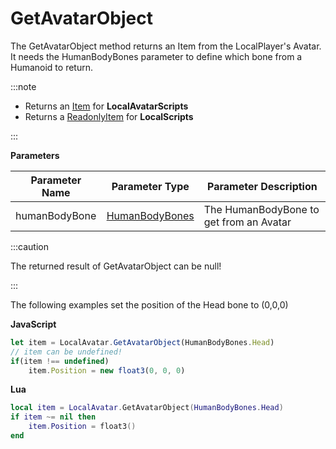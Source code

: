 # GetAvatarObject

The GetAvatarObject method returns an Item from the LocalPlayer's Avatar. It needs the HumanBodyBones parameter to define which bone from a Humanoid to return.

:::note

+ Returns an [Item](./../item/index.md) for **LocalAvatarScripts**
+ Returns a [ReadonlyItem](./../readonlyitem/index.md) for **LocalScripts**

:::

**Parameters**

Parameter Name | Parameter Type | Parameter Description
--- | --- | ---
humanBodyBone | [HumanBodyBones](./../humanbodybones/index.md) | The HumanBodyBone to get from an Avatar

:::caution

The returned result of GetAvatarObject can be null!

:::

The following examples set the position of the Head bone to (0,0,0)

**JavaScript**
```js
let item = LocalAvatar.GetAvatarObject(HumanBodyBones.Head)
// item can be undefined!
if(item !== undefined)
    item.Position = new float3(0, 0, 0)
```

**Lua**
```lua
local item = LocalAvatar.GetAvatarObject(HumanBodyBones.Head)
if item ~= nil then
    item.Position = float3()
end
```